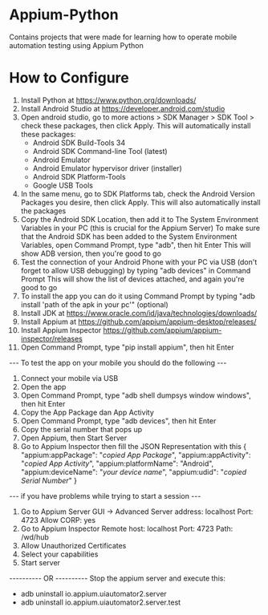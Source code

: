 # Appium-Python
Contains projects that were made for learning how to operate mobile automation testing using Appium Python

# How to Configure
1. Install Python at https://www.python.org/downloads/
2. Install Android Studio at https://developer.android.com/studio
3. Open android studio, go to more actions > SDK Manager > SDK Tool > check these packages, then click Apply. This will automatically install these packages:
   - Android SDK Build-Tools 34
   - Android SDK Command-line Tool (latest)
   - Android Emulator
   - Android Emulator hypervisor driver (installer)
   - Android SDK Platform-Tools
   - Google USB Tools
4. In the same menu, go to SDK Platforms tab, check the Android Version Packages you desire, then click Apply. This will also automatically install the packages
5. Copy the Android SDK Location, then add it to The System Environment Variables in your PC (this is crucial for the Appium Server)
   To make sure that the Android SDK has been added to the System Environment Variables, open Command Prompt, type "adb", then hit Enter
   This will show ADB version, then you're good to go
6. Test the connection of your Android Phone with your PC via USB (don't forget to allow USB debugging) by typing "adb devices" in Command Prompt
   This will show the list of devices attached, and again you're good to go
7. To install the app you can do it using Command Prompt by typing "adb install 'path of the apk in your pc'" (optional)
8. Install JDK at https://www.oracle.com/id/java/technologies/downloads/
9. Install Appium at https://github.com/appium/appium-desktop/releases/
10. Install Appium Inspector https://github.com/appium/appium-inspector/releases
11. Open Command Prompt, type "pip install appium", then hit Enter

--- To test the app on your mobile you should do the following ---
1. Connect your mobile via USB
2. Open the app
3. Open Command Prompt, type "adb shell dumpsys window windows", then hit Enter
4. Copy the App Package dan App Activity
5. Open Command Prompt, type "adb devices", then hit Enter
6. Copy the serial number that pops up
7. Open Appium, then Start Server
8. Go to Appium Inspector then fill the JSON Representation with this
   {
     "appium:appPackage": "*copied App Package*",
     "appium:appActivity": "*copied App Activity*",
     "appium:platformName": "Android",
     "appium:deviceName": "*your device name*",
     "appium:udid": "*copied Serial Number*"
   }

--- if you have problems while trying to start a session ---
1. Go to Appium Server GUI -> Advanced
   Server address: localhost
   Port: 4723
   Allow CORP: yes
2. Go to Appium Inspector
   Remote host: localhost
   Port: 4723
   Path: /wd/hub
3. Allow Unauthorized Certificates
4. Select your capabilities
5. Start server

---------- OR ----------
Stop the appium server and execute this:
   - adb uninstall io.appium.uiautomator2.server
   - adb uninstall io.appium.uiautomator2.server.test

